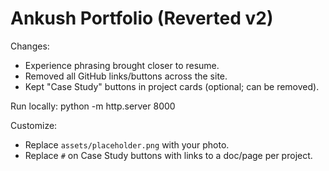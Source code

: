 # Ankush Portfolio (Reverted v2)

Changes:
- Experience phrasing brought closer to resume.
- Removed all GitHub links/buttons across the site.
- Kept "Case Study" buttons in project cards (optional; can be removed).

Run locally:
  python -m http.server 8000

Customize:
- Replace `assets/placeholder.png` with your photo.
- Replace `#` on Case Study buttons with links to a doc/page per project.
